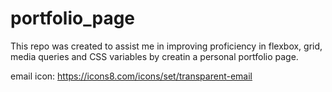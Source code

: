 # portfolio_page

This repo was created to assist me in improving proficiency in flexbox, grid, media queries and CSS variables by creatin a personal portfolio page.

email icon:
https://icons8.com/icons/set/transparent-email

<!-- <a target="_blank" href="https://icons8.com/icon/13930/linkedin">LinkedIn</a> icon by <a target="_blank" href="https://icons8.com">Icons8</a> -->

<!-- <a target="_blank" href="https://icons8.com/icon/LoL4bFzqmAa0/github">GitHub</a> icon by <a target="_blank" href="https://icons8.com">Icons8</a> -->